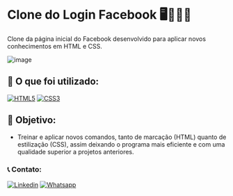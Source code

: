 # Clone do Login Facebook 🖥️👨🏻‍💻

Clone da página inicial do Facebook desenvolvido para aplicar novos conhecimentos em HTML e CSS.

![image](https://user-images.githubusercontent.com/96501443/164942765-7ee5456f-4309-4cf2-899e-ba6188d1af3a.png)

## 🧰 O que foi utilizado:
[![HTML5](https://img.shields.io/badge/HTML5-E34F26?style=for-the-badge&logo=html5&logoColor=white)](https://developer.mozilla.org/pt-BR/docs/Web/HTML)
[![CSS3](https://img.shields.io/badge/CSS3-1572B6?style=for-the-badge&logo=css3&logoColor=white)](https://developer.mozilla.org/pt-BR/docs/Web/CSS)

## 🎯 Objetivo:

- Treinar e aplicar novos comandos, tanto de marcação (HTML) quanto de estilização (CSS), assim deixando o programa mais eficiente e com uma qualidade superior a projetos anteriores.

### 📞 Contato:

[![Linkedin](https://img.shields.io/badge/LinkedIn-0077B5?style=for-the-badge&logo=linkedin&logoColor=white)](https://www.linkedin.com/in/danielalmeidadetoledo/)
[![Whatsapp](https://img.shields.io/badge/WhatsApp-25D366?style=for-the-badge&logo=whatsapp&logoColor=white)](https://api.whatsapp.com/send?phone=5515998485252)
